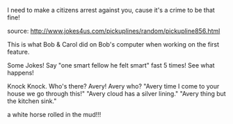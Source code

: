 I need to make a citizens arrest against you, cause it's a crime to be that fine!

source: http://www.jokes4us.com/pickuplines/random/pickupline856.html

This is what Bob & Carol did on Bob's computer when working on the first feature.

Some Jokes!
  Say "one smart fellow he felt smart" fast 5 times!  See what happens!

  Knock Knock. Who's there? Avery! Avery who? "Avery time I come to your house we go through this!" "Avery cloud has a silver lining." "Avery thing but the kitchen sink."

a white horse rolled in the mud!!!
